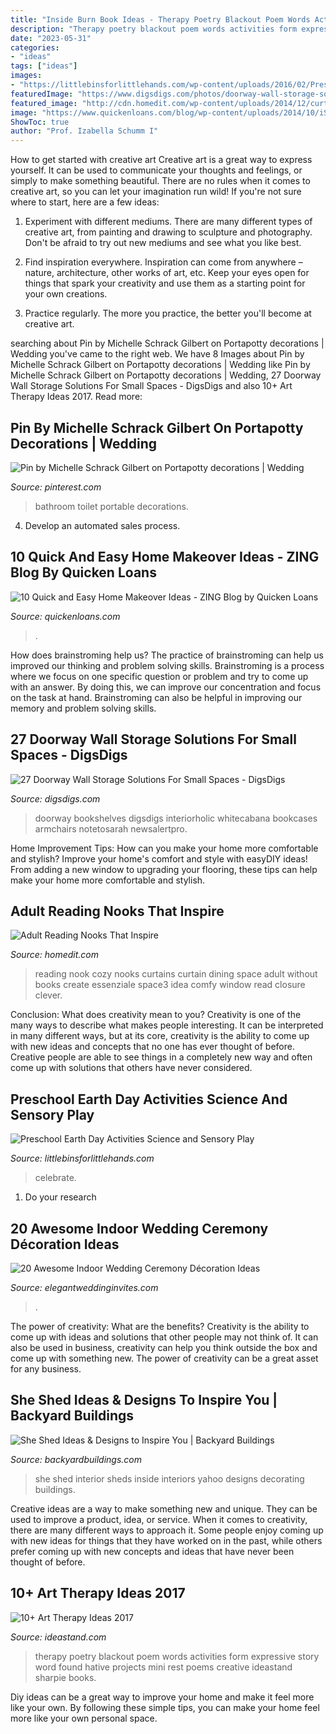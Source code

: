 ```yaml
---
title: "Inside Burn Book Ideas - Therapy Poetry Blackout Poem Words Activities Form Expressive Story Word Found Hative Projects Mini Rest Poems Creative Ideastand Sharpie Books"
description: "Therapy poetry blackout poem words activities form expressive story word found hative projects mini rest poems creative ideastand sharpie books"
date: "2023-05-31"
categories:
- "ideas"
tags: ["ideas"]
images:
- "https://littlebinsforlittlehands.com/wp-content/uploads/2016/02/Preschool-Earth-Day-activities-science-STEM-and-sensory-play-idea-to-celebrate-Earth-Day-2-680x1020.jpg"
featuredImage: "https://www.digsdigs.com/photos/doorway-wall-storage-solution-for-small-spaces-1.jpg"
featured_image: "http://cdn.homedit.com/wp-content/uploads/2014/12/curtain-closure.jpg"
image: "https://www.quickenloans.com/blog/wp-content/uploads/2014/10/iStock_000016402127Small.jpg"
ShowToc: true
author: "Prof. Izabella Schumm I"
---
```



How to get started with creative art
Creative art is a great way to express yourself. It can be used to communicate your thoughts and feelings, or simply to make something beautiful. There are no rules when it comes to creative art, so you can let your imagination run wild! If you're not sure where to start, here are a few ideas:
1. Experiment with different mediums. There are many different types of creative art, from painting and drawing to sculpture and photography. Don't be afraid to try out new mediums and see what you like best.

2. Find inspiration everywhere. Inspiration can come from anywhere – nature, architecture, other works of art, etc. Keep your eyes open for things that spark your creativity and use them as a starting point for your own creations.

3. Practice regularly. The more you practice, the better you'll become at creative art.

	

		
searching about Pin by Michelle Schrack Gilbert on Portapotty decorations | Wedding you've came to the right web. We have 8 Images about Pin by Michelle Schrack Gilbert on Portapotty decorations | Wedding like Pin by Michelle Schrack Gilbert on Portapotty decorations | Wedding, 27 Doorway Wall Storage Solutions For Small Spaces - DigsDigs and also 10+ Art Therapy Ideas 2017. Read more:
		
    
## Pin By Michelle Schrack Gilbert On Portapotty Decorations | Wedding

<img loading=lazy src="https://i.pinimg.com/736x/fa/14/b6/fa14b6d8583b5c84cc55154eaf208a0b.jpg" onerror="this.onerror=null;this.src='https://tse4.mm.bing.net/th?id=OIP.yo6owNqPE6YO8r8Ry9OH_AHaJ4&amp;pid=15.1';" alt="Pin by Michelle Schrack Gilbert on Portapotty decorations | Wedding">

_Source: pinterest.com_

>bathroom toilet portable decorations. 

	

4. Develop an automated sales process.

    
## 10 Quick And Easy Home Makeover Ideas - ZING Blog By Quicken Loans

<img loading=lazy src="https://www.quickenloans.com/blog/wp-content/uploads/2014/10/iStock_000016402127Small.jpg" onerror="this.onerror=null;this.src='https://tse1.mm.bing.net/th?id=OIP.B3c93LnZs8XI_wyjVQsIkQHaF_&amp;pid=15.1';" alt="10 Quick and Easy Home Makeover Ideas - ZING Blog by Quicken Loans">

_Source: quickenloans.com_

>. 

	

How does brainstroming help us?
The practice of brainstroming can help us improved our thinking and problem solving skills. Brainstroming is a process where we focus on one specific question or problem and try to come up with an answer. By doing this, we can improve our concentration and focus on the task at hand. Brainstroming can also be helpful in improving our memory and problem solving skills.

    
## 27 Doorway Wall Storage Solutions For Small Spaces - DigsDigs

<img loading=lazy src="https://www.digsdigs.com/photos/doorway-wall-storage-solution-for-small-spaces-1.jpg" onerror="this.onerror=null;this.src='https://tse4.mm.bing.net/th?id=OIP.drI4wCCqspXMgYtMcBTVjQHaJ4&amp;pid=15.1';" alt="27 Doorway Wall Storage Solutions For Small Spaces - DigsDigs">

_Source: digsdigs.com_

>doorway bookshelves digsdigs interiorholic whitecabana bookcases armchairs notetosarah newsalertpro. 

	

Home Improvement Tips: How can you make your home more comfortable and stylish?
Improve your home's comfort and style with easyDIY ideas! From adding a new window to upgrading your flooring, these tips can help make your home more comfortable and stylish.

    
## Adult Reading Nooks That Inspire

<img loading=lazy src="http://cdn.homedit.com/wp-content/uploads/2014/12/curtain-closure.jpg" onerror="this.onerror=null;this.src='https://tse3.mm.bing.net/th?id=OIP.zXPK9Af6ysXVAIgDIzN8awHaLH&amp;pid=15.1';" alt="Adult Reading Nooks That Inspire">

_Source: homedit.com_

>reading nook cozy nooks curtains curtain dining space adult without books create essenziale space3 idea comfy window read closure clever. 

	

Conclusion: What does creativity mean to you?
Creativity is one of the many ways to describe what makes people interesting. It can be interpreted in many different ways, but at its core, creativity is the ability to come up with new ideas and concepts that no one has ever thought of before. Creative people are able to see things in a completely new way and often come up with solutions that others have never considered.

    
## Preschool Earth Day Activities Science And Sensory Play

<img loading=lazy src="https://littlebinsforlittlehands.com/wp-content/uploads/2016/02/Preschool-Earth-Day-activities-science-STEM-and-sensory-play-idea-to-celebrate-Earth-Day-2-680x1020.jpg" onerror="this.onerror=null;this.src='https://tse2.mm.bing.net/th?id=OIP.vFcHE1HBFP8-zDb-KcQmoQHaLH&amp;pid=15.1';" alt="Preschool Earth Day Activities Science and Sensory Play">

_Source: littlebinsforlittlehands.com_

>celebrate. 

	

1. Do your research

    
## 20 Awesome Indoor Wedding Ceremony Décoration Ideas

<img loading=lazy src="https://www.elegantweddinginvites.com/wedding-blog/wp-content/uploads/2015/12/romantic-indoor-barn-wedding-ceremonies-with-lights1.jpg" onerror="this.onerror=null;this.src='https://tse4.mm.bing.net/th?id=OIP.1ulZ1fpR-OrxSx3O1NqJlwHaLI&amp;pid=15.1';" alt="20 Awesome Indoor Wedding Ceremony Décoration Ideas">

_Source: elegantweddinginvites.com_

>. 

	

The power of creativity: What are the benefits?
Creativity is the ability to come up with ideas and solutions that other people may not think of. It can also be used in business, creativity can help you think outside the box and come up with something new. The power of creativity can be a great asset for any business.

    
## She Shed Ideas &amp; Designs To Inspire You | Backyard Buildings

<img loading=lazy src="https://www.backyardbuildings.com/product_images/she-sheds-interior-2.jpg" onerror="this.onerror=null;this.src='https://tse4.mm.bing.net/th?id=OIP.FaHggfI1pgU6_s3j1c6KqQHaJ4&amp;pid=15.1';" alt="She Shed Ideas &amp; Designs to Inspire You | Backyard Buildings">

_Source: backyardbuildings.com_

>she shed interior sheds inside interiors yahoo designs decorating buildings. 

	

Creative ideas are a way to make something new and unique. They can be used to improve a product, idea, or service. When it comes to creativity, there are many different ways to approach it. Some people enjoy coming up with new ideas for things that they have worked on in the past, while others prefer coming up with new concepts and ideas that have never been thought of before.

    
## 10+ Art Therapy Ideas 2017

<img loading=lazy src="http://ideastand.com/wp-content/uploads/2014/05/art-therapy-ideas/4-art-therapy-ideas.jpg" onerror="this.onerror=null;this.src='https://tse4.mm.bing.net/th?id=OIP.obl4Kuo7395PjNi2XFPH7gHaMH&amp;pid=15.1';" alt="10+ Art Therapy Ideas 2017">

_Source: ideastand.com_

>therapy poetry blackout poem words activities form expressive story word found hative projects mini rest poems creative ideastand sharpie books. 

	

Diy ideas can be a great way to improve your home and make it feel more like your own. By following these simple tips, you can make your home feel more like your own personal space.

